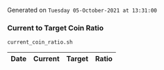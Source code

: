 Generated on `Tuesday 05-October-2021 at 13:31:00`

### Current to Target Coin Ratio
`current_coin_ratio.sh`

Date|Current|Target|Ratio
---|---|---|---
